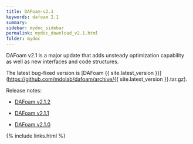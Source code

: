 ```yaml
---
title: DAFoam-v2.1
keywords: dafoam 2.1
summary: 
sidebar: mydoc_sidebar
permalink: mydoc_download_v2.1.html
folder: mydoc
---
```


DAFoam v2.1 is a major update that adds unsteady optimization capability as well as new interfaces and code structures.

The latest bug-fixed version is [DAFoam {{ site.latest_version }}](https://github.com/mdolab/dafoam/archive/{{ site.latest_version }}.tar.gz).

Release notes:

- [DAFoam v2.1.2](https://github.com/mdolab/dafoam/releases/tag/v2.1.2)

- [DAFoam v2.1.1](https://github.com/mdolab/dafoam/releases/tag/v2.1.1)

- [DAFoam v2.1.0](https://github.com/mdolab/dafoam/releases/tag/v2.1.0)


{% include links.html %}
